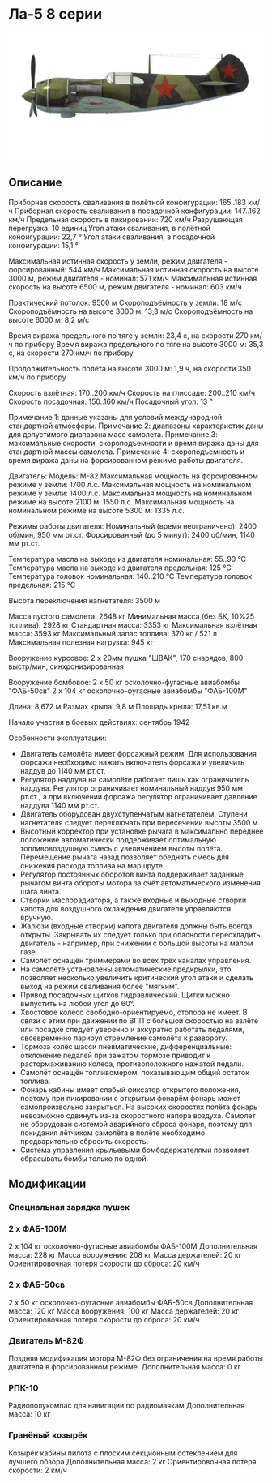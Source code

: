# Ла-5 8 серии

![la5s8](../images/la5s8.png)

## Описание

Приборная скорость сваливания в полётной конфигурации: 165..183 км/ч
Приборная скорость сваливания в посадочной конфигурации: 147..162 км/ч
Предельная скорость в пикировании: 720 км/ч
Разрушающая перегрузка: 10 единиц
Угол атаки сваливания, в полётной конфигурации: 22,7 °
Угол атаки сваливания, в посадочной конфигурации: 15,1 °

Максимальная истинная скорость у земли, режим двигателя - форсированный: 544 км/ч
Максимальная истинная скорость на высоте 3000 м, режим двигателя - номинал: 571 км/ч
Максимальная истинная скорость на высоте 6500 м, режим двигателя - номинал: 603 км/ч

Практический потолок: 9500 м
Скороподъёмность у земли: 18 м/с
Скороподъёмность на высоте 3000 м: 13,3 м/с
Скороподъёмность на высоте 6000 м: 8,2 м/с

Время виража предельного по тяге у земли: 23,4 с, на скорости 270 км/ч по прибору
Время виража предельного по тяге на высоте 3000 м: 35,3 с, на скорости 270 км/ч по прибору

Продолжительность полёта на высоте 3000 м: 1,9 ч, на скорости 350 км/ч по прибору

Скорость взлётная: 170..200 км/ч
Скорость на глиссаде: 200..210 км/ч
Скорость посадочная: 150..160 км/ч
Посадочный угол: 13 °

Примечание 1: данные указаны для условий международной стандартной атмосферы.
Примечание 2: диапазоны характеристик даны для допустимого диапазона масс самолета.
Примечание 3: максимальные скорости, скороподъемности и время виража даны для стандартной массы самолета.
Примечание 4: скороподъемность и время виража даны на форсированном режиме работы двигателя.

Двигатель:
Модель: М-82
Максимальная мощность на форсированном режиме у земли: 1700 л.с.
Максимальная мощность на номинальном режиме у земли: 1400 л.с.
Максимальная мощность на номинальном режиме на высоте 2100 м: 1550 л.с.
Максимальная мощность на номинальном режиме на высоте 5300 м: 1335 л.с.

Режимы работы двигателя:
Номинальный (время неограничено): 2400 об/мин, 950 мм рт.ст.
Форсированный (до 5 минут): 2400 об/мин, 1140 мм рт.ст.

Температура масла на выходе из двигателя номинальная: 55..90 °С
Температура масла на выходе из двигателя предельная: 125 °С
Температура головок номинальная: 140..210 °С
Температура головок предельная: 215 °С

Высота переключения нагнетателя: 3500 м

Масса пустого самолета: 2648 кг
Минимальная масса (без БК, 10%25 топлива): 2928 кг
Стандартная масса: 3353 кг
Максимальная взлётная масса: 3593 кг
Максимальный запас топлива: 370 кг / 521 л
Максимальная полезная нагрузка: 945 кг

Вооружение курсовое:
2 x 20мм пушка "ШВАК", 170 снарядов, 800 выстр/мин, синхронизированная

Вооружение бомбовое:
2 x 50 кг осколочно-фугасные авиабомбы "ФАБ-50св"
2 x 104 кг осколочно-фугасные авиабомбы "ФАБ-100М"

Длина: 8,672 м
Размах крыла: 9,8 м
Площадь крыла: 17,51 кв.м

Начало участия в боевых действиях: сентябрь 1942

Особенности эксплуатации:
- Двигатель самолёта имеет форсажный режим. Для использования форсажа необходимо нажать включатель форсажа и увеличить наддув до 1140 мм рт.ст.
- Регулятор наддува на самолёте работает лишь как ограничитель наддува. Регулятор ограничивает номинальный наддув 950 мм рт.ст., а при включении форсажа регулятор ограничивает давление наддува 1140 мм рт.ст.
- Двигатель оборудован двухступенчатым нагнетателем. Ступени нагнетателя следует переключать при пересечении высоты 3500 м.
- Высотный корректор при установке рычага в максимально переднее положение автоматически поддерживает оптимальную топливовоздушную смесь с увеличением высоты полёта. Перемещение рычага назад позволяет обеднять смесь для снижения расхода топлива на маршруте.
- Регулятор постоянных оборотов винта поддерживает заданные рычагом винта обороты мотора за счёт автоматического изменения шага винта.
- Створки маслорадиатора, а также входные и выходные створки капота для воздушного охлаждения двигателя управляются вручную.
- Жалюзи (входные створки) капота двигателя должны быть всегда открыты. Закрывать их следует только при опасности переохладить двигатель - например, при снижении с большой высоты на малом газе.
- Самолёт оснащён триммерами во всех трёх каналах управления.
- На самолёте установлены автоматические предкрылки, это позволяет несколько увеличить критический угол атаки и сделать выход на режим сваливания более "мягким".
- Привод посадочных щитков гидравлический. Щитки можно выпустить на любой угол до 60°.
- Хвостовое колесо свободно-ориентируемо, стопора не имеет. В связи с этим при движении по ВПП с большой скоростью на взлёте или посадке следует уверенно и аккуратно работать педалями, своевременно парируя стремление самолёта к развороту.
- Тормоза колёс шасси пневматические, дифференциальные: отклонение педалей при зажатом тормозе приводит к растормаживанию колеса, противоположного нажатой педали.
- Самолёт оснащён топливомером, показывающим общий остаток топлива.
- Фонарь кабины имеет слабый фиксатор открытого положения, поэтому при пикировании с открытым фонарём фонарь может самопроизвольно закрыться. На высоких скоростях полёта фонарь невозможно сдвинуть из-за скоростного напора воздуха. Самолет не оборудован системой аварийного сброса фонаря, поэтому для покидания лётчиком самолёта в полёте необходимо предварительно сбросить скорость.
- Система управления крыльевыми бомбодержателями позволяет сбрасывать бомбы только по одной.

## Модификации



### Специальная зарядка пушек


### 2 х ФАБ-100М

2 x 104 кг осколочно-фугасные авиабомбы ФАБ-100М
Дополнительная масса: 228 кг
Масса вооружения: 208 кг
Масса держателей: 20 кг
Ориентировочная потеря скорости до сброса: 20 км/ч


### 2 х ФАБ-50св

2 x 50 кг осколочно-фугасные авиабомбы ФАБ-50св
Дополнительная масса: 120 кг
Масса вооружения: 100 кг
Масса держателей: 20 кг
Ориентировочная потеря скорости до сброса: 20 км/ч


### Двигатель М-82Ф

Поздняя модификация мотора М-82Ф без ограничения на время работы двигателя в форсированном режиме.
Дополнительная масса: 0 кг


### РПК-10

Радиополукомпас для навигации по радиомаякам
Дополнительная масса: 10 кг


### Гранёный козырёк

Козырёк кабины пилота с плоским секционным остеклением для лучшего обзора
Дополнительная масса: 2 кг
Ориентировочная потеря скорости: 2 км/ч